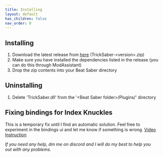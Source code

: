 ```yaml
---
title: Installing
layout: default
has_children: false
nav_order: 0
---
```

## Installing
1. Download the latest release from [here](https://github.com/ToniMacaroni/TrickSaber/releases) (TrickSaber-\<version\>.zip)
2. Make sure you have installed the dependencies listed in the release (you can do this through ModAssistant)
3. Drop the zip contents into your Beat Saber directory

## Uninstalling
1. Delete 'TrickSaber.dll' from the '\<Beat Saber folder\>/Plugins/' directory

## Fixing bindings for Index Knuckles
This is a temporary fix until I find an automatic solution.
Feel free to experiment in the bindings ui and let me know if something is wrong.
[Video Instruction](https://www.youtube.com/watch?v=Bb4YKwmYvWk&feature=youtu.be)

*If you need any help, dm me on discord and I will do my best to help you out with any problems.*